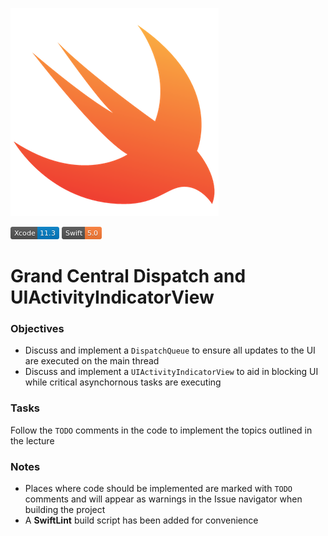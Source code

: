 ![icon](./GCD_MoreUIComponents/Assets.xcassets/icon.imageset/icon.png)

![Xcode 11.3](./GCD_MoreUIComponents/Assets.xcassets/Xcode-11.3-blue.imageset/Xcode-11.3-blue.png)
![Swift 5.0](./GCD_MoreUIComponents/Assets.xcassets/Swift-5.0-orange.imageset/Swift-5.0-orange.png)

# Grand Central Dispatch and UIActivityIndicatorView

### Objectives
* Discuss and implement a `DispatchQueue` to ensure all updates to the UI are executed on the main thread
* Discuss and implement a `UIActivityIndicatorView` to aid in blocking UI while critical asynchornous tasks are executing

### Tasks
Follow the `TODO` comments in the code to implement the topics outlined in the lecture

### Notes
* Places where code should be implemented are marked with `TODO` comments and will appear as warnings in the Issue navigator when building the project
* A __SwiftLint__ build script has been added for convenience
